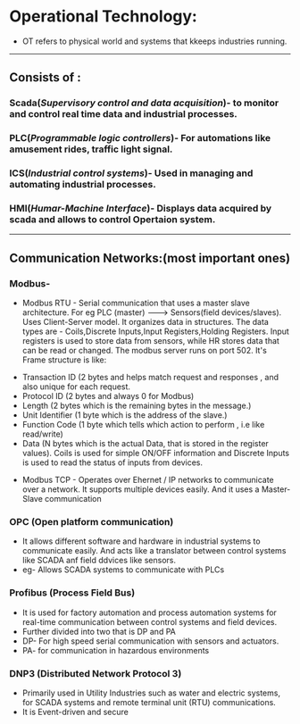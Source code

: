 # Operational Technology:
* OT refers to physical world and systems that kkeeps industries running.
---------------------
## Consists of :<br />
### **Scada**(*Supervisory control and data acquisition*)- to monitor and control real time data and industrial processes.<br />
### **PLC**(*Programmable logic controllers*)- For automations like amusement rides, traffic light signal.<br />
### **ICS**(*Industrial control systems*)- Used in managing and automating industrial processes.<br />
### **HMI**(*Humar-Machine Interface*)- Displays data acquired by scada and allows to control Opertaion system.<br />
---------------------
## Communication Networks:(most important ones)
### Modbus- 
* Modbus RTU - Serial communication that uses a master slave architecture. For eg PLC (master) ---> Sensors(field devices/slaves). Uses Client-Server model. It organizes data in structures. The data types are - Coils,Discrete Inputs,Input Registers,Holding Registers.
Input registers is used to store data from sensors, while HR stores data that can be read or changed.
The modbus server runs on port 502.
It's Frame structure is like:
- Transaction ID (2 bytes and helps match request and responses , and also unique for each request.
- Protocol ID (2 bytes and always 0 for Modbus)
- Length	(2 bytes which is the remaining bytes in the message.)
- Unit Identifier	(1 byte	which is the address of the slave.)
- Function Code	(1 byte	which tells which action to perform , i.e like read/write)
- Data	(N bytes	which is the actual Data, that is stored in the register values).
Coils is used for simple ON/OFF information and Discrete Inputs is used to read the status of inputs from devices.
* Modbus TCP - Operates over Ehernet / IP networks to communicate over a network. It supports multiple devices easily. And it uses a Master-Slave communication
### OPC (Open platform communication)
* It allows different software and hardware in industrial systems to communicate easily. And acts like a translator between control systems like SCADA anf field ddvices like sensors.
* eg- Allows SCADA systems to communicate with PLCs 
### Profibus (Process Field Bus)
* It is used for factory automation and process automation systems for real-time communication between control systems and field devices.
* Further divided into two that is DP and PA
* DP- For high speed serial communication with sensors and actuators.
* PA- for communication in hazardous environments
### DNP3 (Distributed Network Protocol 3)
* Primarily used in Utility Industries such as water and electric systems, for SCADA systems and remote terminal unit (RTU) communications.
* It is Event-driven and secure
